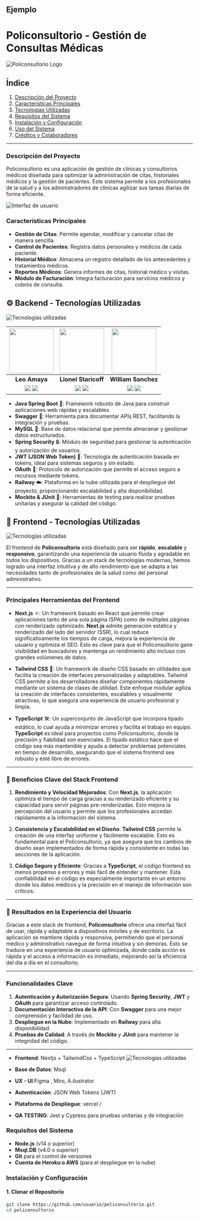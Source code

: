 ## Ejemplo
# Policonsultorio - Gestión de Consultas Médicas

![Policonsultorio Logo](https://github.com/No-Country-simulation/s18-22-t-java-react/blob/9beb8978dc834dcec1bb1ccfff520c813ac69a77/PM/logopeque%C3%B1o.png)

## Índice
1. [Descripción del Proyecto](#descripción-del-proyecto)
2. [Características Principales](#características-principales)
3. [Tecnologías Utilizadas](#tecnologías-utilizadas)
4. [Requisitos del Sistema](#requisitos-del-sistema)
5. [Instalación y Configuración](#instalación-y-configuración)
6. [Uso del Sistema](#uso-del-sistema)
7. [Créditos y Colaboradores](#créditos-y-colaboradores)

---

### Descripción del Proyecto

Policonsultorio es una aplicación de gestión de clínicas y consultorios médicos diseñada para optimizar la administración de citas, historiales médicos y la gestión de pacientes. Este sistema permite a los profesionales de la salud y a los administradores de clínicas agilizar sus tareas diarias de forma eficiente.

![Interfaz de usuario](ruta/a/la-imagen-interfaz.png)

### Características Principales

- **Gestión de Citas**: Permite agendar, modificar y cancelar citas de manera sencilla.
- **Control de Pacientes**: Registra datos personales y médicos de cada paciente.
- **Historial Médico**: Almacena un registro detallado de los antecedentes y tratamientos médicos.
- **Reportes Médicos**: Genera informes de citas, historial médico y visitas.
- **Módulo de Facturación**: Integra facturación para servicios médicos y cobros de consulta.
  




## ⚙️  **Backend - Tecnologías Utilizadas**
![Tecnologías utilizadas](https://github.com/No-Country-simulation/s18-22-t-java-react/blob/d1be46f721a1b68d1dff90e48f3ba854c5617f2d/PM/BACK-END-SINFONDO.png)
<table>
<thead>
<tr>
<th align="center"><img src="https://avatars.githubusercontent.com/u/119468148?v=4" width="50" style="width: 120px;">
</th>
<th align="center"><img src="https://avatars.githubusercontent.com/u/90513356?v=4&size=64" style="width: 120px;">
</th>
<th align="center"><img src="https://avatars.githubusercontent.com/u/126597413?v=4" style="width: 120px;">
</th>
</tr>
</thead>
<tbody>
<tr>
<td align="center"><strong>Leo Amaya </strong></td>
<td align="center"><strong>Lionel Staricoff </strong></td>
<td align="center"><strong>William Sanchez</strong></td>
</tr>
<tr>
<td align="center"><a href="https://github.com/Leonel-Amaya"><img src="https://raw.githubusercontent.com/LionelStaricoff/c16-84-ft-java/615dd2bb3247fd67184c5c9a3c0ff80d58c8da9f/proyecto/github.svg"  style="max-width: 100%;"></a> <a href="https://github.com/Leonel-Amaya" rel="nofollow"><img src="https://raw.githubusercontent.com/LionelStaricoff/c16-84-ft-java/615dd2bb3247fd67184c5c9a3c0ff80d58c8da9f/proyecto/linkedin.svg" style="max-width: 100%;"></a></td>

<td align="center"><a href="https://github.com/LionelStaricoff"><img src="https://raw.githubusercontent.com/LionelStaricoff/c16-84-ft-java/615dd2bb3247fd67184c5c9a3c0ff80d58c8da9f/proyecto/github.svg"  style="max-width: 100%;"></a> <a href="https://www.linkedin.com/in/lionel-staricoff" rel="nofollow"><img src="https://raw.githubusercontent.com/LionelStaricoff/c16-84-ft-java/615dd2bb3247fd67184c5c9a3c0ff80d58c8da9f/
proyecto/linkedin.svg" style="max-width: 100%;"></a></td>
<td align="center"><a href="https://github.com/jwilliam96"><img src="https://raw.githubusercontent.com/LionelStaricoff/c16-84-ft-java/615dd2bb3247fd67184c5c9a3c0ff80d58c8da9f/proyecto/github.svg"  style="max-width: 100%;"></a> <a href="https://www.linkedin.com/in/john-william-sanchez/?originalSubdomain=co" rel="nofollow"><img src="https://raw.githubusercontent.com/LionelStaricoff/c16-84-ft-java/615dd2bb3247fd67184c5c9a3c0ff80d58c8da9f/proyecto/linkedin.svg" style="max-width: 100%;"></a></td>
</tr>
</tbody>
</table>

<table>
<thead>
<tr>

- **Java Spring Boot** 🌱: Framework robusto de Java para construir aplicaciones web rápidas y escalables.
- **Swagger** 📝: Herramienta para documentar APIs REST, facilitando la integración y pruebas.
- **MySQL** 💾: Base de datos relacional que permite almacenar y gestionar datos estructurados.
- **Spring Security** 🔒: Módulo de seguridad para gestionar la autenticación y autorización de usuarios.
- **JWT (JSON Web Token)** 🔑: Tecnología de autenticación basada en tokens, ideal para sistemas seguros y sin estado.
- **OAuth** 🔐: Protocolo de autorización que permite el acceso seguro a recursos mediante tokens.
- **Railway** ☁️: Plataforma en la nube utilizada para el despliegue del proyecto, proporcionando escalabilidad y alta disponibilidad.
- **Mockito & JUnit** 🧪: Herramientas de testing para realizar pruebas unitarias y asegurar la calidad del código.





## 🎨 **Frontend - Tecnologías Utilizadas**
![Tecnologías utilizadas](https://github.com/No-Country-simulation/s18-22-t-java-react/blob/d1be46f721a1b68d1dff90e48f3ba854c5617f2d/PM/BACK-END-SINFONDO.png)



El frontend de **Policonsultorio** está diseñado para ser **rápido**, **escalable** y **responsivo**, garantizando una experiencia de usuario fluida y agradable en todos los dispositivos. Gracias a un stack de tecnologías modernas, hemos logrado una interfaz intuitiva y de alto rendimiento que se adapta a las necesidades tanto de profesionales de la salud como del personal administrativo.

---

### **Principales Herramientas del Frontend**

- **Next.js** ⚛️: Un framework basado en React que permite crear aplicaciones tanto de una sola página (SPA) como de múltiples páginas con renderizado optimizado. **Next.js** admite generación estática y renderizado del lado del servidor (SSR), lo cual reduce significativamente los tiempos de carga, mejora la experiencia de usuario y optimiza el SEO. Esto es clave para que el Policonsultorio gane visibilidad en buscadores y mantenga un rendimiento alto incluso con grandes volúmenes de datos.

- **Tailwind CSS** 🎨: Un framework de diseño CSS basado en utilidades que facilita la creación de interfaces personalizadas y adaptables. Tailwind CSS permite a los desarrolladores diseñar componentes rápidamente mediante un sistema de clases de utilidad. Este enfoque modular agiliza la creación de interfaces consistentes, escalables y visualmente atractivas, lo que asegura una experiencia de usuario profesional y limpia.

- **TypeScript** 🛠️: Un superconjunto de JavaScript que incorpora tipado estático, lo cual ayuda a minimizar errores y facilita el trabajo en equipo. **TypeScript** es ideal para proyectos como Policonsultorio, donde la precisión y fiabilidad son esenciales. El tipado estático hace que el código sea más mantenible y ayuda a detectar problemas potenciales en tiempo de desarrollo, asegurando que el sistema frontend sea robusto y esté libre de errores.

---

### 🌟 **Beneficios Clave del Stack Frontend**

1. **Rendimiento y Velocidad Mejorados**: Con **Next.js**, la aplicación optimiza el tiempo de carga gracias a su renderizado eficiente y su capacidad para servir páginas pre-renderizadas. Esto mejora la percepción del usuario y permite que los profesionales accedan rápidamente a la información del sistema.
   
2. **Consistencia y Escalabilidad en el Diseño**: **Tailwind CSS** permite la creación de una interfaz uniforme y fácilmente escalable. Esto es fundamental para el Policonsultorio, ya que asegura que los cambios de diseño sean implementados de forma rápida y consistente en todas las secciones de la aplicación.
   
3. **Código Seguro y Eficiente**: Gracias a **TypeScript**, el código frontend es menos propenso a errores y más fácil de entender y mantener. Esta confiabilidad en el código es especialmente importante en un entorno donde los datos médicos y la precisión en el manejo de información son críticos.

---

### 🚀 **Resultados en la Experiencia del Usuario**

Gracias a este stack de frontend, **Policonsultorio** ofrece una interfaz fácil de usar, rápida y adaptable a dispositivos móviles y de escritorio. La aplicación se mantiene rápida y responsiva, permitiendo que el personal médico y administrativo navegue de forma intuitiva y sin demoras. Esto se traduce en una experiencia de usuario optimizada, donde cada acción es rápida y el acceso a información es inmediato, mejorando así la eficiencia del día a día en el consultorio.

---

### **Funcionalidades Clave**

1. **Autenticación y Autorización Segura**: Usando **Spring Security**, **JWT** y **OAuth** para garantizar acceso controlado.
2. **Documentación Interactiva de la API**: Con **Swagger** para una mejor comprensión y facilidad de uso.
3. **Despliegue en la Nube**: Implementado en **Railway** para alta disponibilidad.
4. **Pruebas de Calidad**: A través de **Mockito** y **JUnit** para mantener la integridad del código.

---





- **Frontend**: Nextjs + TailwindCss + TypeScript
![Tecnologías utilizadas](https://github.com/No-Country-simulation/s18-22-t-java-react/blob/9beb8978dc834dcec1bb1ccfff520c813ac69a77/PM/ux-ui%20sin%20fondo.png)





- **Base de Datos**: Msql
- **UX - UI**:Figma , Miro, A.ilustrator
- **Autenticación**: JSON Web Tokens (JWT)
- **Plataforma de Despliegue**: vercel / 
- **QA TESTING**: Jest y Cypress para pruebas unitarias y de integración

### Requisitos del Sistema

- **Node.js** (v14 o superior)
- **Msql.DB** (v4.0 o superior)
- **Git** para el control de versiones
- **Cuenta de Heroku o AWS** (para el despliegue en la nube)

### Instalación y Configuración

#### 1. Clonar el Repositorio

```bash
git clone https://github.com/usuario/policonsultorio.git
cd policonsultorio